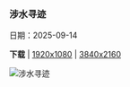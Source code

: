 ### 涉水寻迹

日期：2025-09-14

**下载**  |  [1920x1080](https://cn.bing.com/th?id=OHR.Echasse_ZH-CN0670369582_1920x1080.jpg)  |  [3840x2160](https://cn.bing.com/th?id=OHR.Echasse_ZH-CN0670369582_UHD.jpg)

![涉水寻迹](https://cn.bing.com/th?id=OHR.Echasse_ZH-CN0670369582_1920x1080.jpg "黑翅长脚鹬, 法国 (© Antonio Sementa/500px/Getty Images)")

